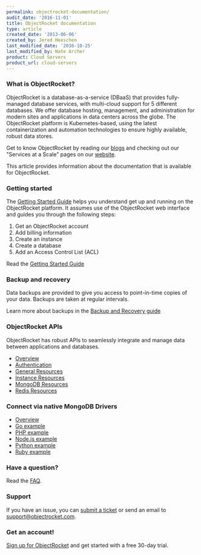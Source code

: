 ```yaml
---
permalink: objectrocket-documentation/
audit_date: '2016-11-01'
title: ObjectRocket documentation
type: article
created_date: '2013-06-06'
created_by: Jered Heeschen
last_modified_date: '2016-10-25'
last_modified_by: Nate Archer
product: Cloud Servers
product_url: cloud-servers
---
```


### What is ObjectRocket?

ObjectRocket is a database-as-a-service (DBaaS) that provides fully-managed database services, with multi-cloud support for 5 different databases. We offer database hosting, management, and administration for modern sites and applications in data centers across the globe. The ObjectRocket platform is Kubernetes-based, using the latest containerization and automation technologies to ensure highly available, robust data stores.

Get to know ObjectRocket by reading our [blogs](https://www.objectrocket.com/blog/) and checking out our "Services at a Scale" pages on our [website](https://www.objectrocket.com/services/).

This article provides information about the documentation that is available for ObjectRocket.

### Getting started

The [Getting Started Guide](https://objectrocket.com/docs/getting_started.html) helps you understand get up and
running on the ObjectRocket platform. It assumes use of the ObjectRocket web interface and guides you through the following
steps:

1.  Get an ObjectRocket account
2.  Add billing information
3.  Create an instance
4.  Create a database
5.  Add an Access Control List (ACL)

Read the [Getting Started Guide](https://objectrocket.com/docs/getting_started.html)

### Backup and recovery

Data backups are provided to give you access to point-in-time copies of your data. Backups are taken at regular intervals.

Learn more about backups in the [Backup and Recovery guide](https://objectrocket.com/docs/mongodb_backup_and_recovery.html)

### ObjectRocket APIs

ObjectRocket has robust APIs to seamlessly integrate and manage data between applications and databases.

-  [Overview](https://objectrocket.com/docs/api_v2_getting_started.html)
-  [Authentication](https://objectrocket.com/docs/api_v2_getting_started.html#authentication)
-  [General Resources](http://objectrocket.com/docs/api_v2_general_resources.html)
-  [Instance Resources](http://objectrocket.com/docs/api_v2_instance_resources.html)
-  [MongoDB Resources](http://objectrocket.com/docs/api_v2_mongodb_resources.html)
-  [Redis Resources](http://objectrocket.com/docs/api_v2_redis_resources.html)

### Connect via native MongoDB Drivers

-   [Overview](https://objectrocket.com/docs/mongodb_connection_examples.html)
-   [Go example](https://objectrocket.com/docs/mongodb_go_examples.html)
-   [PHP example](https://objectrocket.com/docs/mongodb_go_examples.html)
-   [Node.js example](https://objectrocket.com/docs/mongodb_node_examples.html)
-   [Python example](https://objectrocket.com/docs/mongodb_python_examples.html)
-   [Ruby example](https://objectrocket.com/docs/mongodb_connection_examples.html)

### Have a question?

Read the [FAQ](https://objectrocket.com/docs/faq.html).

### Support

If you have an issue, you can [submit a ticket](https://objectrocket.zendesk.com/home) or send an
email to support@objectrocket.com.

### Get an account!

[Sign up for ObjectRocket](https://app.objectrocket.com/sign_up1) and get
started with a free 30-day trial.
